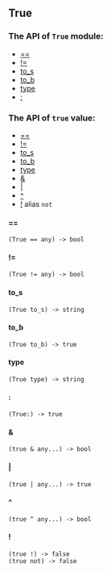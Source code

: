 True
-

### The API of `True` module:

+ [==](#==)
+ [!=](#!=)
+ [to_s](#to_s)
+ [to_b](#to_b)
+ [type](#type)
+ [:](#:)

### The API of `true` value:

+ [==](#==)
+ [!=](#!=)
+ [to_s](#to_s)
+ [to_b](#to_b)
+ [type](#type)
+ [&](#&)
+ [|](#|)
+ [^](#^)
+ [!](#!) alias `not`


#### ==

```aquarius
(True == any) -> bool
```

#### !=

```aquarius
(True != any) -> bool
```

#### to_s

```aquarius
(True to_s) -> string
```

#### to_b

```aquarius
(True to_b) -> true
```

#### type

```aquarius
(True type) -> string
```

#### :

```aquarius
(True:) -> true
```

#### &

```aquarius
(true & any...) -> bool
```

#### |

```aquarius
(true | any...) -> true
```

#### ^

```aquarius
(true ^ any...) -> bool
```

#### !

```aquarius
(true !) -> false
(true not) -> false
```